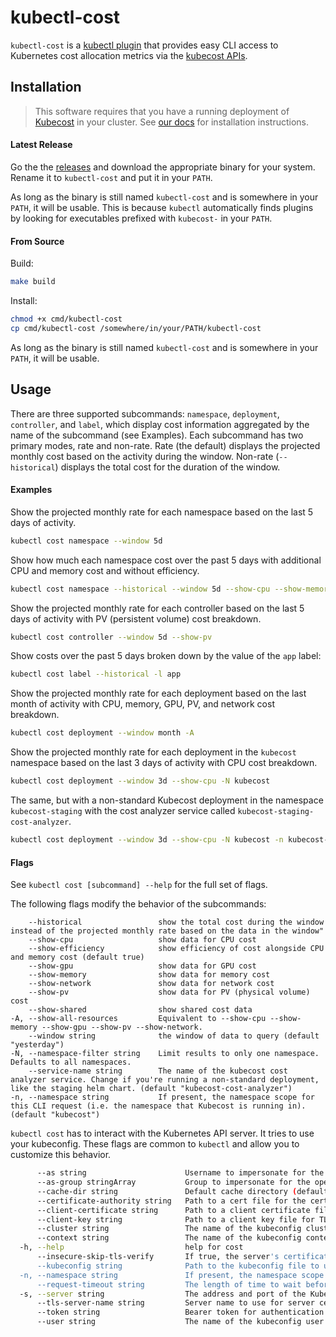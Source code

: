 # kubectl-cost

`kubectl-cost` is a [kubectl plugin](https://kubernetes.io/docs/tasks/extend-kubectl/kubectl-plugins/) that provides easy CLI access to Kubernetes cost allocation metrics via the [kubecost APIs](https://github.com/kubecost/docs/blob/master/apis.md).

## Installation

> This software requires that you have a running deployment of [Kubecost](https://kubecost.com/) in your cluster. See [our docs](https://docs.kubecost.com/install) for installation instructions.

#### Latest Release

Go the the [releases](https://github.com/kubecost/kubectl-cost/releases) and download the appropriate binary for your system. Rename it to `kubectl-cost` and put it in your `PATH`. 

As long as the binary is still named `kubectl-cost` and is somewhere in your `PATH`, it will be usable. This is because `kubectl` automatically finds plugins by looking for executables prefixed with `kubecost-` in your `PATH`.

#### From Source

Build:

``` sh
make build
```

Install:

``` sh
chmod +x cmd/kubectl-cost
cp cmd/kubectl-cost /somewhere/in/your/PATH/kubectl-cost
```

As long as the binary is still named `kubectl-cost` and is somewhere in your `PATH`, it will be usable.

## Usage

There are three supported subcommands: `namespace`, `deployment`, `controller`, and `label`, which display cost information aggregated by the name of the subcommand (see Examples). Each subcommand has two primary modes, rate and non-rate. Rate (the default) displays the projected monthly cost based on the activity during the window. Non-rate (`--historical`) displays the total cost for the duration of the window.


#### Examples
Show the projected monthly rate for each namespace based on the last 5 days of activity.
``` sh
kubectl cost namespace --window 5d
```

Show how much each namespace cost over the past 5 days with additional CPU and memory cost and without efficiency.
``` sh
kubectl cost namespace --historical --window 5d --show-cpu --show-memory --show-efficiency=false
```

Show the projected monthly rate for each controller based on the last 5 days of activity with PV (persistent volume) cost breakdown.
``` sh
kubectl cost controller --window 5d --show-pv
```

Show costs over the past 5 days broken down by the value of the `app` label:
``` sh
kubectl cost label --historical -l app
```

Show the projected monthly rate for each deployment based on the last month of activity with CPU, memory, GPU, PV, and network cost breakdown.
``` sh
kubectl cost deployment --window month -A
```

Show the projected monthly rate for each deployment in the `kubecost` namespace based on the last 3 days of activity with CPU cost breakdown.
``` sh
kubectl cost deployment --window 3d --show-cpu -N kubecost
```

The same, but with a non-standard Kubecost deployment in the namespace `kubecost-staging` with the cost analyzer service called `kubecost-staging-cost-analyzer`.
``` sh
kubectl cost deployment --window 3d --show-cpu -N kubecost -n kubecost-staging --service-name kubecost-staging-cost-analyzer
```



#### Flags
See `kubectl cost [subcommand] --help` for the full set of flags.

The following flags modify the behavior of the subcommands:
```
    --historical                 show the total cost during the window instead of the projected monthly rate based on the data in the window"
    --show-cpu                   show data for CPU cost
    --show-efficiency            show efficiency of cost alongside CPU and memory cost (default true)
    --show-gpu                   show data for GPU cost
    --show-memory                show data for memory cost
    --show-network               show data for network cost
    --show-pv                    show data for PV (physical volume) cost
    --show-shared                show shared cost data
-A, --show-all-resources         Equivalent to --show-cpu --show-memory --show-gpu --show-pv --show-network.
    --window string              the window of data to query (default "yesterday")
-N, --namespace-filter string    Limit results to only one namespace. Defaults to all namespaces.
    --service-name string        The name of the kubecost cost analyzer service. Change if you're running a non-standard deployment, like the staging helm chart. (default "kubecost-cost-analyzer")
-n, --namespace string           If present, the namespace scope for this CLI request (i.e. the namespace that Kubecost is running in). (default "kubecost")
```


`kubectl cost` has to interact with the Kubernetes API server. It tries to use your kubeconfig. These flags are common to `kubectl` and allow you to customize this behavior.
``` sh
      --as string                      Username to impersonate for the operation
      --as-group stringArray           Group to impersonate for the operation, this flag can be repeated to specify multiple groups.
      --cache-dir string               Default cache directory (default "/home/delta/.kube/cache")
      --certificate-authority string   Path to a cert file for the certificate authority
      --client-certificate string      Path to a client certificate file for TLS
      --client-key string              Path to a client key file for TLS
      --cluster string                 The name of the kubeconfig cluster to use
      --context string                 The name of the kubeconfig context to use
  -h, --help                           help for cost
      --insecure-skip-tls-verify       If true, the server's certificate will not be checked for validity. This will make your HTTPS connections insecure
      --kubeconfig string              Path to the kubeconfig file to use for CLI requests.
  -n, --namespace string               If present, the namespace scope for this CLI request (i.e. the namespace that Kubecost is running in). (default "kubecost")
      --request-timeout string         The length of time to wait before giving up on a single server request. Non-zero values should contain a corresponding time unit (e.g. 1s, 2m, 3h). A value of zero means don't timeout requests. (default "0")
  -s, --server string                  The address and port of the Kubernetes API server
      --tls-server-name string         Server name to use for server certificate validation. If it is not provided, the hostname used to contact the server is used
      --token string                   Bearer token for authentication to the API server
      --user string                    The name of the kubeconfig user to use
```

